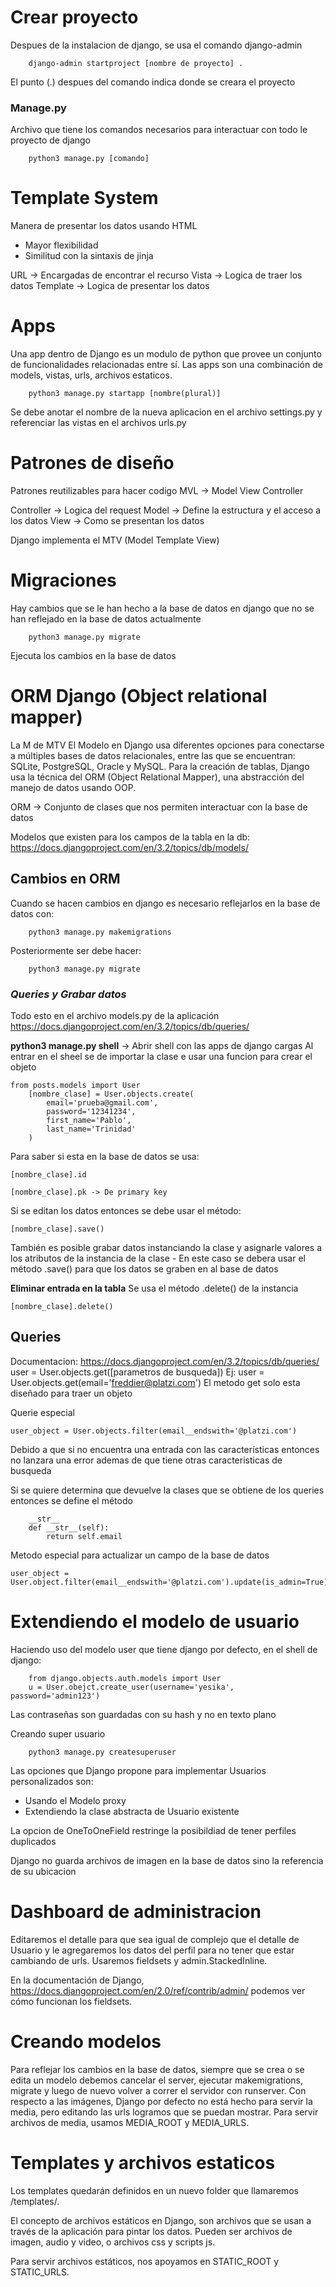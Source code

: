 # Crear proyecto

Despues de la instalacion de django, se usa el comando django-admin


        django-admin startproject [nombre de proyecto] .

El punto (.) despues del comando indica donde se creara el proyecto 

### Manage.py

Archivo que tiene los comandos necesarios para interactuar con todo le proyecto de django

        python3 manage.py [comando]

# Template System
Manera de presentar los datos usando HTML
- Mayor flexibilidad
- Similitud con la sintaxis de jinja

URL -> Encargadas de encontrar el recurso
Vista -> Logica de traer los datos
Template -> Logica de presentar los datos
# Apps

Una app dentro de Django es un modulo de python que provee un conjunto de funcionalidades relacionadas entre sí.
Las apps son una combinación de models, vistas, urls, archivos estaticos.

        python3 manage.py startapp [nombre(plural)]

Se debe anotar el nombre de la nueva aplicacion en el archivo settings.py y referenciar
las vistas en el archivos urls.py
# Patrones de diseño

Patrones reutilizables para hacer codigo
MVL -> Model View Controller

Controller -> Logica del request 
Model -> Define la estructura y el acceso a los datos
View -> Como se presentan los datos

Django implementa el MTV (Model Template View)

# Migraciones

Hay cambios que se le han hecho a la base de datos en django que no se han reflejado en la base de datos actualmente

        python3 manage.py migrate

Ejecuta los cambios en la base de datos

# ORM Django (Object relational mapper)

La M de MTV
El Modelo en Django usa diferentes opciones para conectarse a múltiples bases de datos relacionales, entre las que se encuentran: SQLite, PostgreSQL, Oracle y MySQL.
Para la creación de tablas, Django usa la técnica del ORM (Object Relational Mapper), una abstracción del manejo de datos usando OOP.

ORM -> Conjunto de clases que nos permiten interactuar con la base de datos

Modelos que existen para los campos de la tabla en la db:
    https://docs.djangoproject.com/en/3.2/topics/db/models/
## Cambios en ORM

Cuando se hacen cambios en django es necesario reflejarlos en la base de datos con:

        python3 manage.py makemigrations

Posteriormente ser debe hacer:

        python3 manage.py migrate


### ***Queries y Grabar datos***
Todo esto en el archivo models.py de la aplicación
    https://docs.djangoproject.com/en/3.2/topics/db/queries/
        
**python3 manage.py shell** -> Abrir shell con las apps de django cargas
        Al entrar en el sheel se de importar la clase e usar una funcion para crear el objeto
        
    from posts.models import User
        [nombre_clase] = User.objects.create(
            email='prueba@gmail.com',
            password='12341234',
            first_name='Pablo',
            last_name='Trinidad'
        )
        
Para saber si esta en la base de datos se usa:
            
    [nombre_clase].id 
            
    [nombre_clase].pk -> De primary key
            
Si se editan los datos entonces se debe usar el método:

    [nombre_clase].save()
    
También es posible grabar datos instanciando la clase y asignarle valores a los atributos de la instancia de la clase
    - En este caso se debera usar el método .save() para que los datos se graben en al base de datos
    
**Eliminar entrada en la tabla**
    Se usa el método .delete() de la instancia

    [nombre_clase].delete()

## Queries
Documentacion: https://docs.djangoproject.com/en/3.2/topics/db/queries/
    user = User.objects.get([parametros de busqueda])
    Ej:
        user = User.objects.get(email='freddier@platzi.com')
El metodo get solo esta diseñado para traer un objeto

Querie especial

    user_object = User.objects.filter(email__endswith='@platzi.com')

Debido a que si no encuentra una entrada con las características entonces no lanzara una error ademas de que tiene otras caracteristicas de busqueda

Si se quiere determina que devuelve la clases que se obtiene de los queries entonces se define el método 

        __str__ 
        def __str__(self):
            return self.email
        
Metodo especial para actualizar un campo de la base de datos

    user_object = User.object.filter(email__endswith='@platzi.com').update(is_admin=True)

# Extendiendo el modelo de usuario

Haciendo uso del modelo user que tiene django por defecto, en el shell de django:

        from django.objects.auth.models import User
        u = User.obejct.create_user(username='yesika', password='admin123')

Las contraseñas son guardadas con su hash y no en texto plano

Creando super usuario

        python3 manage.py createsuperuser

Las opciones que Django propone para implementar Usuarios personalizados
son:

- Usando el Modelo proxy
- Extendiendo la clase abstracta de Usuario existente

La opcion de OneToOneField restringe la posibildiad de tener perfiles duplicados

Django no guarda archivos de imagen en la base de datos sino la referencia
de su ubicacion

# Dashboard de administracion


Editaremos el detalle para que sea igual de complejo que el detalle de Usuario y le agregaremos los datos del perfil para no tener que estar cambiando de urls. Usaremos fieldsets y admin.StackedInline.

En la documentación de Django, https://docs.djangoproject.com/en/2.0/ref/contrib/admin/ podemos ver cómo funcionan los fieldsets.

# Creando modelos

Para reflejar los cambios en la base de datos, siempre que se crea o se edita un modelo debemos cancelar el server, ejecutar makemigrations, migrate y luego de nuevo volver a correr el servidor con runserver.
Con respecto a las imágenes, Django por defecto no está hecho para servir la media, pero editando las urls logramos que se puedan mostrar. Para servir archivos de media, usamos MEDIA_ROOT y MEDIA_URLS.

# Templates y archivos estaticos

Los templates quedarán definidos en un nuevo folder que llamaremos /templates/.

El concepto de archivos estáticos en Django, son archivos que se usan a través de la aplicación para pintar los datos. Pueden ser archivos de imagen, audio y video, o archivos css y scripts js.

Para servir archivos estáticos, nos apoyamos en STATIC_ROOT y STATIC_URLS.